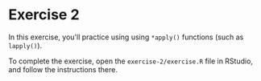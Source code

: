 # Exercise 2
In this exercise, you'll practice using using `*apply()` functions (such as `lapply()`).

To complete the exercise, open the `exercise-2/exercise.R` file in RStudio, and follow the instructions there.
